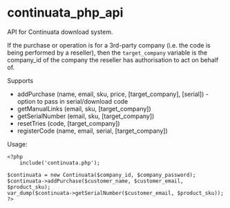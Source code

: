 continuata_php_api
==================

API for Continuata download system.

If the purchase or operation is for a 3rd-party company (i.e. the code is being performed by a reseller), then the `target_company` variable is the company_id of the company the reseller has authorisation to act on behalf of.

Supports
* addPurchase (name, email, sku, price, [target_company], [serial]) - option to pass in serial/download code
* getManualLinks (email, sku, [target_company])
* getSerialNumber (email, sku, [target_company])
* resetTries (code, [target_company])
* registerCode (name, email, serial, [target_company])

Usage:

    <?php
    	include('continuata.php');

	$continuata = new Continuata($company_id, $company_password);
	$continuata->addPurchase($customer_name, $customer_email, $product_sku);
	var_dump($continuata->getSerialNumber($customer_email, $product_sku));
    ?>
